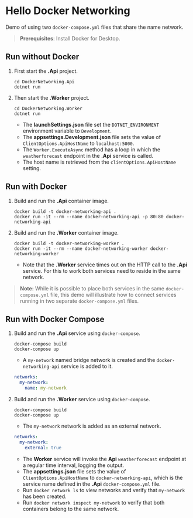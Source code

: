 # Hello Docker Networking

Demo of using two `docker-compose.yml` files that share the name network.

> **Prerequisites**: Install Docker for Desktop.

## Run without Docker

1. First start the **.Api** project.
    ```
    cd DockerNetworking.Api
    dotnet run
    ```

2. Then start the **.Worker** project.
    ```
    cd DockerNetworking.Worker
    dotnet run
    ```

    - The **launchSettings.json** file set the `DOTNET_ENVIRONMENT` environment variable to `Development`.
    - The **appsettings.Development.json** file sets the value of `ClientOptions.ApiHostName` to `localhost:5000`.
    - The `Worker.ExecuteAsync` method has a loop in which the `weatherforecast` endpoint in the **.Api** service is called.
    - The host name is retrieved from the `clientOptions.ApiHostName` setting.

## Run with Docker

1. Build and run the **.Api** container image.
    ```
    docker build -t docker-networking-api .
    docker run -it --rm --name docker-networking-api -p 80:80 docker-networking-api
    ```

2. Build and run the **.Worker** container image.
    ```
    docker build -t docker-networking-worker .
    docker run -it --rm --name docker-networking-worker docker-networking-worker
    ```

    - Note that the **.Worker** service times out on the HTTP call to the **.Api** service. For this to work both services need to reside in the same network.

> **Note:** While it is possible to place both services in the same `docker-compose.yml` file, this demo will illustrate how to connect services running in two separate `docker-compose.yml` files.

## Run with Docker Compose

1. Build and run the **.Api** service using `docker-compose`.
    ```
    docker-compose build
    docker-compose up
    ```

    - A `my-network` named bridge network is created and the `docker-networking-api` service is added to it.
    ```yml
    networks:
      my-network:
        name: my-network
    ```

2. Build and run the **.Worker** service using `docker-compose`.
    ```
    docker-compose build
    docker-compose up
    ```
    - The `my-network` network is added as an external network.
    ```yml
    networks: 
      my-network:
        external: true
    ```
    - The **Worker** service will invoke the **Api** `weatherforecast` endpoint at a regular time interval, logging the output.
    - The **appsettings.json** file sets the value of `ClientOptions.ApiHostName` to `docker-networking-api`, which is the service name defined in the **.Api** `docker-compose.yml` file.
    - Run `docker network ls` to view networks and verify that `my-network` has been created.
    - Run `docker network inspect my-network` to verify that both containers belong to the same network.